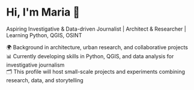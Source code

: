 # Hi, I'm Maria 👋

Aspiring Investigative & Data-driven Journalist | Architect & Researcher | Learning Python, QGIS, OSINT  

🌍 Background in architecture, urban research, and collaborative projects  
📊 Currently developing skills in Python, QGIS, and data analysis for investigative journalism  
🗂️ This profile will host small-scale projects and experiments combining research, data, and storytelling  
